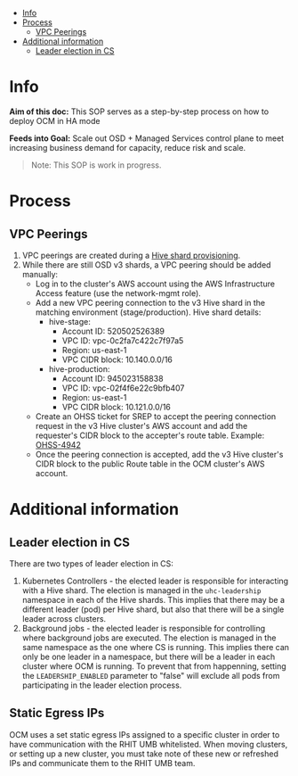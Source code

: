 - [Info](#info)
- [Process](#process)
  - [VPC Peerings](#vpc-peerings)
- [Additional information](#additional-information)
  - [Leader election in CS](#leader-election-in-cs)

# Info

**Aim of this doc:** This SOP serves as a step-by-step process on how to deploy OCM in HA mode

**Feeds into Goal:** Scale out OSD + Managed Services control plane to meet increasing business demand for capacity, reduce risk and scale.

> Note: This SOP is work in progress.

# Process

## VPC Peerings

1. VPC peerings are created during a [Hive shard provisioning](/docs/app-sre/sop/hive-shard-provisioning.md).
1. While there are still OSD v3 shards, a VPC peering should be added manually:
    - Log in to the cluster's AWS account using the AWS Infrastructure Access feature (use the network-mgmt role).
    - Add a new VPC peering connection to the v3 Hive shard in the matching environment (stage/production).
      Hive shard details:
        * hive-stage:
            * Account ID: 520502526389
            * VPC ID: vpc-0c2fa7c422c7f97a5
            * Region: us-east-1
            * VPC CIDR block: 10.140.0.0/16
        * hive-production:
            * Account ID: 945023158838
            * VPC ID: vpc-02f4f6e22c9bfb407
            * Region: us-east-1
            * VPC CIDR block: 10.121.0.0/16
    - Create an OHSS ticket for SREP to accept the peering connection request in the v3 Hive cluster's AWS account and add the requester's CIDR block to the accepter's route table. Example: [OHSS-4942](https://issues.redhat.com/browse/OHSS-4942)
    - Once the peering connection is accepted, add the v3 Hive cluster's CIDR block to the public Route table in the OCM cluster's AWS account.

# Additional information

## Leader election in CS

There are two types of leader election in CS:
1. Kubernetes Controllers - the elected leader is responsible for interacting with a Hive shard. The election is managed in the `uhc-leadership` namespace in each of the Hive shards. This implies that there may be a different leader (pod) per Hive shard, but also that there will be a single leader across clusters.
2. Background jobs - the elected leader is responsible for controlling where background jobs are executed. The election is managed in the same namespace as the one where CS is running. This implies there can only be one leader in a namespace, but there will be a leader in each cluster where OCM is running. To prevent that from happenning, setting the `LEADERSHIP_ENABLED` parameter to "false" will exclude all pods from participating in the leader election process.

## Static Egress IPs

OCM uses a set static egress IPs assigned to a specific cluster in order to have communication with the RHIT UMB whitelisted. When moving clusters, or setting up a new cluster, you must take note of these new or refreshed IPs and communicate them to the RHIT UMB team.
